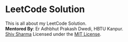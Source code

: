 # LeetCode Solution
This is all about my LeetCode Solution. <br>
**Mentored By**: Er Adhbhut Prakash Dwedi, HBTU Kanpur. <br>
[Shiv Sharma](https://Shiv-sharma-111.github.io)
Licensed under the [MIT License](LICENSE).
